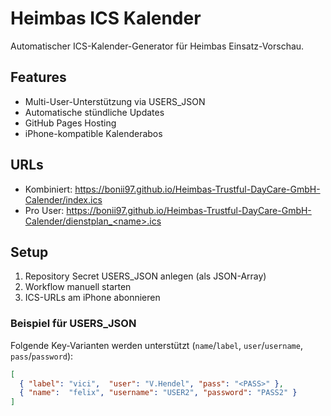 # Heimbas ICS Kalender

Automatischer ICS-Kalender-Generator für Heimbas Einsatz-Vorschau.

## Features
- Multi-User-Unterstützung via USERS_JSON
- Automatische stündliche Updates
- GitHub Pages Hosting
- iPhone-kompatible Kalenderabos

## URLs
- Kombiniert: https://bonii97.github.io/Heimbas-Trustful-DayCare-GmbH-Calender/index.ics
- Pro User: https://bonii97.github.io/Heimbas-Trustful-DayCare-GmbH-Calender/dienstplan_<name>.ics

## Setup
1. Repository Secret USERS_JSON anlegen (als JSON-Array)
2. Workflow manuell starten
3. ICS-URLs am iPhone abonnieren

### Beispiel für USERS_JSON

Folgende Key-Varianten werden unterstützt (`name`/`label`, `user`/`username`, `pass`/`password`):

```json
[
  { "label": "vici",  "user": "V.Hendel", "pass": "<PASS>" },
  { "name":  "felix", "username": "USER2", "password": "PASS2" }
]
```

